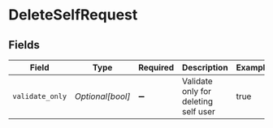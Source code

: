 # DeleteSelfRequest


## Fields

| Field                                | Type                                 | Required                             | Description                          | Example                              |
| ------------------------------------ | ------------------------------------ | ------------------------------------ | ------------------------------------ | ------------------------------------ |
| `validate_only`                      | *Optional[bool]*                     | :heavy_minus_sign:                   | Validate only for deleting self user | true                                 |